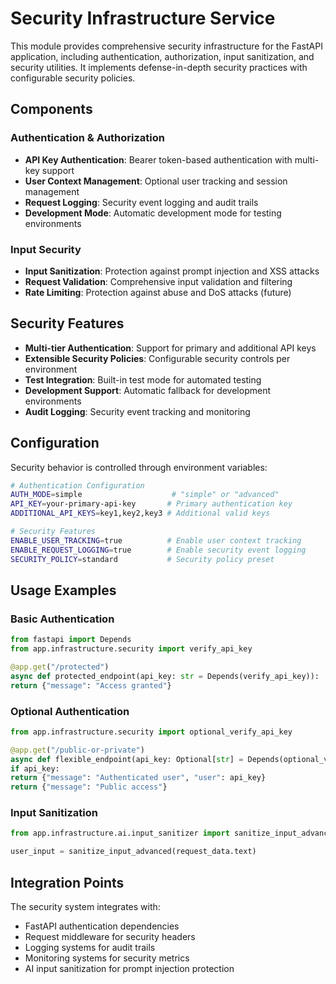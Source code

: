 # Security Infrastructure Service

This module provides comprehensive security infrastructure for the FastAPI application,
including authentication, authorization, input sanitization, and security utilities.
It implements defense-in-depth security practices with configurable security policies.

## Components

### Authentication & Authorization
- **API Key Authentication**: Bearer token-based authentication with multi-key support
- **User Context Management**: Optional user tracking and session management
- **Request Logging**: Security event logging and audit trails
- **Development Mode**: Automatic development mode for testing environments

### Input Security
- **Input Sanitization**: Protection against prompt injection and XSS attacks
- **Request Validation**: Comprehensive input validation and filtering
- **Rate Limiting**: Protection against abuse and DoS attacks (future)

## Security Features

- **Multi-tier Authentication**: Support for primary and additional API keys
- **Extensible Security Policies**: Configurable security controls per environment
- **Test Integration**: Built-in test mode for automated testing
- **Development Support**: Automatic fallback for development environments
- **Audit Logging**: Security event tracking and monitoring

## Configuration

Security behavior is controlled through environment variables:

```bash
# Authentication Configuration
AUTH_MODE=simple                    # "simple" or "advanced"
API_KEY=your-primary-api-key       # Primary authentication key
ADDITIONAL_API_KEYS=key1,key2,key3 # Additional valid keys

# Security Features
ENABLE_USER_TRACKING=true          # Enable user context tracking
ENABLE_REQUEST_LOGGING=true        # Enable security event logging
SECURITY_POLICY=standard           # Security policy preset
```

## Usage Examples

### Basic Authentication
```python
from fastapi import Depends
from app.infrastructure.security import verify_api_key

@app.get("/protected")
async def protected_endpoint(api_key: str = Depends(verify_api_key)):
return {"message": "Access granted"}
```

### Optional Authentication
```python
from app.infrastructure.security import optional_verify_api_key

@app.get("/public-or-private")
async def flexible_endpoint(api_key: Optional[str] = Depends(optional_verify_api_key)):
if api_key:
return {"message": "Authenticated user", "user": api_key}
return {"message": "Public access"}
```

### Input Sanitization
```python
from app.infrastructure.ai.input_sanitizer import sanitize_input_advanced

user_input = sanitize_input_advanced(request_data.text)
```

## Integration Points

The security system integrates with:
- FastAPI authentication dependencies
- Request middleware for security headers
- Logging systems for audit trails
- Monitoring systems for security metrics
- AI input sanitization for prompt injection protection
